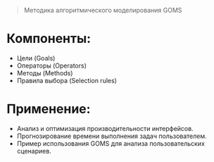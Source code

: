> Методика алгоритмического моделирования GOMS

# Компоненты:
- Цели (Goals)
- Операторы (Operators)
- Методы (Methods)
- Правила выбора (Selection rules)
# Применение:
- Анализ и оптимизация производительности интерфейсов.
- Прогнозирование времени выполнения задач пользователем.
- Пример использования GOMS для анализа пользовательских сценариев.